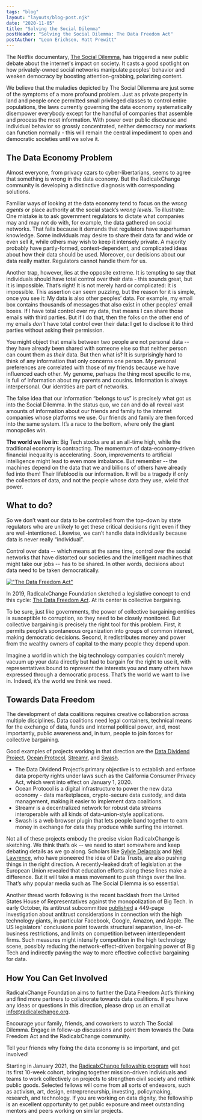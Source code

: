 ```yaml
---
tags: "blog"
layout: "layouts/blog-post.njk"
date: "2020-11-05"
title: "Solving the Social Dilemma"
postHeader: "Solving the Social Dilemma: The Data Freedom Act"
postAuthor: "Leon Erichsen, Matt Prewitt"
---
```


The Netflix documentary, [The Social Dilemma](https://www.netflix.com/title/81254224), has triggered a new public debate about the internet's impact on society. It casts a good spotlight on how privately-owned social networks manipulate peoples' behavior and weaken democracy by boosting attention-grabbing, polarizing content.

We believe that the maladies depicted by The Social Dilemma are just some of the symptoms of a more profound problem. Just as private property in land and people once permitted small privileged classes to control entire populations, the laws currently governing the data economy systematically disempower everybody except for the handful of companies that assemble and process the most information. With power over public discourse and individual behavior so grossly concentrated, neither democracy nor markets can function normally - this will remain the central impediment to open and democratic societies until we solve it.

## The Data Economy Problem

Almost everyone, from privacy czars to cyber-libertarians, seems to agree that something is wrong in the data economy. But the RadicalxChange community is developing a distinctive diagnosis with corresponding solutions.

Familiar ways of looking at the data economy tend to focus on the _wrong agents_ or place authority at the social stack’s _wrong levels_. To illustrate: One mistake is to ask government regulators to dictate what companies may and may not do with, for example, the data gathered on social networks. That fails because it demands that regulators have superhuman knowledge. Some individuals may desire to share their data far and wide or even sell it, while others may wish to keep it intensely private. A majority probably have partly-formed, context-dependent, and complicated ideas about how their data should be used. Moreover, our decisions about our data really matter. Regulators cannot handle them for us.

Another trap, however, lies at the opposite extreme. It is tempting to say that individuals should have total control over their data - this sounds great, but it is impossible. That’s right! It is not merely hard or complicated: It is impossible. This assertion can seem puzzling, but the reason for it is simple, once you see it: My data is also other peoples’ data. For example, my email box contains thousands of messages that also exist in other peoples’ email boxes. If I have total control over my data, that means I can share those emails with third parties. But if I do that, then the folks on the other end of my emails _don’t_ have total control over their data: I get to disclose it to third parties without asking their permission.

You might object that emails between two people are not personal data -- they have already been shared with someone else so that neither person can count them as _their_ data. But then what is? It is surprisingly hard to think of any information that only concerns one person. My personal preferences are correlated with those of my friends because we have influenced each other. My genome, perhaps the thing most specific to me, is full of information about my parents and cousins. Information is always interpersonal. Our identities are part of networks.

The false idea that our information “belongs to us” is precisely what got us into the Social Dilemma. In the status quo, we can and do all reveal vast amounts of information about our friends and family to the internet companies whose platforms we use. Our friends and family are then forced into the same system. It’s a race to the bottom, where only the giant monopolies win.

**The world we live in:** Big Tech stocks are at an all-time high, while the traditional economy is contracting. The momentum of data-economy-driven financial inequality is accelerating. Soon, improvements to artificial intelligence might lead to even more imbalance. But remember -- the machines depend on the data that we and billions of others have already fed into them! Their lifeblood is our information. It will be a tragedy if only the collectors of data, and not the people whose data they use, wield that power.

## What to do?

So we don’t want our data to be controlled from the top-down by state regulators who are unlikely to get these critical decisions right even if they are well-intentioned. Likewise, we can’t handle data individually because data is never really “individual”.

Control over data -- which means at the same time, control over the social networks that have distorted our societies and the intelligent machines that might take our jobs -- has to be shared. In other words, decisions about data need to be taken democratically.

[!["The Data Freedom Act"](/images/blog/data-freedom-act.jpg)](/files/DFA.pdf)

In 2019, RadicalxChange Foundation sketched a legislative concept to end this cycle: [The Data Freedom Act](/files/DFA.pdf). At its center is collective bargaining.

To be sure, just like governments, the power of collective bargaining entities is susceptible to corruption, so they need to be closely monitored. But collective bargaining is precisely the right tool for this problem. First, it permits people’s spontaneous organization into groups of common interest, making democratic decisions. Second, it redistributes money and power from the wealthy owners of capital to the many people they depend upon.

Imagine a world in which the big technology companies couldn’t merely vacuum up your data directly but had to bargain for the right to use it, with representatives bound to represent the interests you and many others have expressed through a democratic process. That’s the world we want to live in. Indeed, it’s the world we think we need.

## Towards Data Freedom

The development of data coalitions requires creative collaboration across multiple disciplines. Data coalitions need legal containers, technical means for the exchange of data, funds and internal political power, and, most importantly, public awareness and, in turn, people to join forces for collective bargaining.

Good examples of projects working in that direction are the [Data Dividend Project](https://datadividendproject.com), [Ocean Protocol](https://oceanprotocol.com/), [Streamr](https://streamr.network/), and [Swash](https://swashapp.io/).

- The Data Dividend Project’s primary objective is to establish and enforce data property rights under laws such as the California Consumer Privacy Act, which went into effect on January 1, 2020.
- Ocean Protocol is a digital infrastructure to power the new data economy - data marketplaces, crypto-secure data custody, and data management, making it easier to implement data coalitions.
- Streamr is a decentralized network for robust data streams interoperable with all kinds of data-union-style applications.
- Swash is a web browser plugin that lets people band together to earn money in exchange for data they produce while surfing the internet.

Not all of these projects embody the precise vision RadicalxChange is sketching. We think that’s ok -- we need to start somewhere and keep debating details as we go along. Scholars like [Sylvie Delacroix](https://twitter.com/SylvieDelacroix) and [Neil Lawrence](https://twitter.com/lawrennd), who have pioneered the idea of Data Trusts, are also pushing things in the right direction. A recently-leaked draft of legislation at the European Union revealed that education efforts along these lines make a difference. But it will take a mass movement to push things over the line. That’s why popular media such as The Social Dilemma is so essential.

Another thread worth following is the recent backlash from the United States House of Representatives against the monopolization of Big Tech. In early October, its antitrust subcommittee [published](https://www.nytimes.com/interactive/2020/10/06/technology/house-antitrust-report-big-tech.html) a 449-page investigation about antitrust considerations in connection with the high technology giants, in particular Facebook, Google, Amazon, and Apple. The US legislators' conclusions point towards structural separation, line-of-business restrictions, and limits on competition between interdependent firms. Such measures might intensify competition in the high technology scene, possibly reducing the network-effect-driven bargaining power of Big Tech and indirectly paving the way to more effective collective bargaining for data.

## How You Can Get Involved

RadicalxChange Foundation aims to further the Data Freedom Act’s thinking and find more partners to collaborate towards data coalitions. If you have any ideas or questions in this direction, please drop us an email at info@radicalxchange.org.

Encourage your family, friends, and coworkers to watch The Social Dilemma. Engage in follow-up discussions and point them towards the Data Freedom Act and the RadicalxChange community.

Tell your friends why fixing the data economy is so important, and get involved!

Starting in January 2021, the [RadicalxChange fellowship program](/fellowship/2021) will host its first 10-week cohort, bringing together mission-driven individuals and teams to work collectively on projects to strengthen civil society and rethink public goods. Selected fellows will come from all sorts of endeavors, such as activism, art, design, entrepreneurship, investing, policymaking, research, and technology. If you are working on data dignity, the fellowship is an excellent opportunity to get public exposure and meet outstanding mentors and peers working on similar projects.
